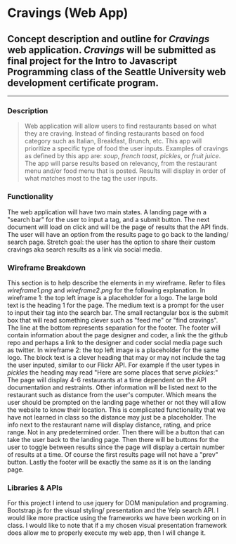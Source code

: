 # Cravings (Web App)
## Concept description and outline for _Cravings_ web application. _Cravings_ will be submitted as final project for the Intro to Javascript Programming class of the Seattle University web development certificate program.
--------

### Description
>Web application will allow users to find restaurants based on what they are craving. Instead of finding restaurants based on food category such as Italian, Breakfast, Brunch, etc. This app will prioritize a specific type of food the user inputs. Examples of cravings as defined by this app are: *soup*, *french toast*, *pickles*, or *fruit juice*. The app will parse results based on relevancy, from the restaurant menu and/or food menu that is posted. Results will display in order of what matches most to the tag the user inputs.

### Functionality
The web application will have two main states. A landing page with a "search bar" for the user to input a tag, and a submit button. The next document will load on click and will be the page of results that the API finds. The user will have an option from the results page to go back to the landing/ search page. Stretch goal: the user has the option to share their custom cravings aka search results as a link via social media.

### Wireframe Breakdown
This section is to help describe the elements in my wireframe. Refer to files *wireframe1.png* and *wireframe2.png* for the following explanation. In wireframe 1: the top left image is a placeholder for a logo. The large bold text is the heading 1 for the page. The medium text is a prompt for the user to input their tag into the search bar. The small rectangular box is the submit box that will read something clever such as "feed me" or "find cravings". The line at the bottom represents separation for the footer. The footer will contain information about the page designer and coder, a link the the github repo and perhaps a link to the designer and coder social media page such as twitter. In wireframe 2: the top left image is a placeholder for the same logo. The block text is a clever heading that may or may not include the tag the user inputed, similar to our Flickr API. For example if the user types in *pickles* the heading may read "Here are some places that serve *pickles*:" The page will display 4-6 restaurants at a time dependent on the API documentation and restraints. Other information will be listed next to the restaurant such as distance from the user's computer. Which means the user should be prompted on the landing page whether or not they will allow the website to know their location. This is complicated functionality that we have not learned in class so the distance may just be a placeholder. The info next to the restaurant name will display distance, rating, and price range. Not in any predetermined order. Then there will be a button that can take the user back to the landing page. Then there will be buttons for the user to toggle between results since the page will display a certain number of results at a time. Of course the first results page will not have a "prev" button. Lastly the footer will be exactly the same as it is on the landing page.

### Libraries & APIs
For this project I intend to use jquery for DOM manipulation and programing. Bootstrap.js for the visual styling/ presentation and the Yelp search API. I would like more practice using the frameworks we have been working on in class. I would like to note that if a my chosen visual presentation framework does allow me to properly execute my web app, then I will change it.
